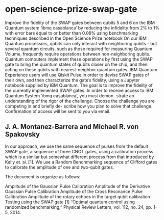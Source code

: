 # open-science-prize-swap-gate
Improve the fidelity of the SWAP gates between qubits 5 and 6 on the IBM Quantum system ‘ibmq casablanca’ by reducing the infidelity from 2% to 1% with error bars equal to or better than 0.08% using benchmarking techniques described in the Open Science Prize notebook On our IBM Quantum processors, qubits can only interact with neighboring qubits - but several quantum circuits, such as those required for measuring Quantum Volume, frequently require operations between non-neighboring qubits. Quantum computers implement these operations by first using the SWAP gate to bring the quantum states of qubits closer on the chip, and then acting on these qubits with nearest-neighbor quantum gates. IBM Quantum Experience users will use Qiskit Pulse in order to devise SWAP gates of their own, and then characterize the gate’s fidelity, using a Jupyter notebook supplied by IBM Quantum. The goal is to improve the fidelity of the currently implemented SWAP gates. In order to receive access to IBM Quantum System ’ibmq casablanca’, you must demon- strate an understanding of the rigor of the challenge. Choose the challenge you are competing in and briefly de- scribe how you plan to solve that challenge. Confirmation of access will be sent to you via email.

## J. A. Montanez-Barrera and Michael R. von Spakovsky
In our approach, we use the same sequence of pulses from the default SWAP gate, a sequence of three CNOT gates, using a calibration process which is a similar but somewhat different process from that introduced by Kelly et. al. [1]. We use a Random Benchmarking sequence of Clifford gates to calibrate the amplitude of one and two-qubit gates.

The document is organize as follows:

Amplitude of the Gaussian Pulse Calibration
Amplitude of the Derivative Gaussian Pulse Calibration
Amplitude of the Cross Resonance Pulse Calibration
Amplitude of the rotary echoes in the target qubit calibration
Testing using the SWAP gate
[1] “Optimal quantum control using randomized benchmarking,” Physical Review Letters, vol. 112, no. 24, pp. 1–5, 2014.
